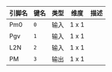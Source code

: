 <!--
DO NOT EDIT THIS FILE DIRECTLY.
This file is generated by tools/comp-docs.js.
All changes will be overwritten by regeneration.
-->

<slot class="model-pins">

| 引脚名 | 键名 | 类型 | 维度 | 描述 |
|:------ |:---- |:----:|:----:|:---- |
| Pm0 | `0` | 输入 | 1 x 1 |  |
| Pgv | `1` | 输入 | 1 x 1 |  |
| L2N | `2` | 输入 | 1 x 1 |  |
| PM | `3` | 输出 | 1 x 1 |  |

</slot>
